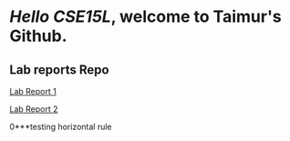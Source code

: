 # *Hello CSE15L*, welcome to **Taimur's Github**.
## Lab reports Repo


[Lab Report 1](https://github.com/tnshaikh00/cse15l-lab-reports/blob/fb63bdedb43afc1a5375101bdc7a33ea37de1e15/lab-report-1-week-2.md)

[Lab Report 2](https://github.com/tnshaikh00/cse15l-lab-reports/blob/c9fcedb45de51d18ca17bf416b78cd9d3647137c/Lab%20Report%202:%20Week%204.md)


0***testing horizontal rule

